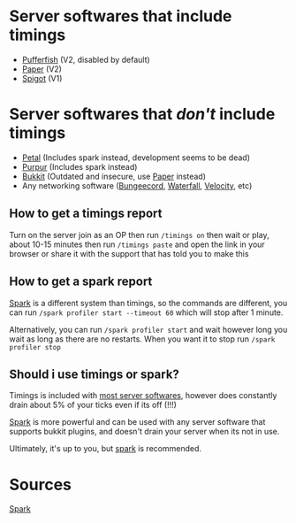 # Server softwares that include timings
- [Pufferfish](https://pufferfish.host/downloads) (V2, disabled by default)
- [Paper](https://papermc.io) (V2)
- [Spigot](https://www.spigotmc.org) (V1)

# Server softwares that *don't* include timings
- [Petal](https://github.com/Bloom-host/Petal) (Includes spark instead, development seems to be dead)
- [Purpur](https://purpurmc.org) (Includes spark instead)
- [Bukkit](https://bukkit.org) (Outdated and insecure, use [Paper](https://papermc.io) instead)
- Any networking software ([Bungeecord](https://www.spigotmc.org/wiki/bungeecord-installation/), [Waterfall](https://papermc.io/downloads#Waterfall), [Velocity](https://papermc.io/downloads#Velocity), etc)

## How to get a timings report
Turn on the server join as an OP then run `/timings on`
then wait or play, about 10-15 minutes then run `/timings paste` and open the link in your browser or share it with the support that has told you to make this

## How to get a spark report
[Spark](https://spark.lucko.me) is a different system than timings, so the commands are different, you can run `/spark profiler start --timeout 60` which will stop after 1 minute.

Alternatively, you can run `/spark profiler start` and wait however long you wait as long as there are no restarts.
When you want it to stop run `/spark profiler stop`

## Should i use timings or spark?
Timings is included with [most server softwares](#server-softwares-that-include-timings), however does constantly drain about 5% of your ticks even if its off (!!!)

[Spark](https://spark.lucko.me) is more powerful and can be used with any server software that supports bukkit plugins, and doesn't drain your server when its not in use.

Ultimately, it's up to you, but [spark](https://spark.lucko.me) is recommended.

# Sources
[Spark](https://spark.lucko.me/docs/Command-Usage#spark-profiler)
